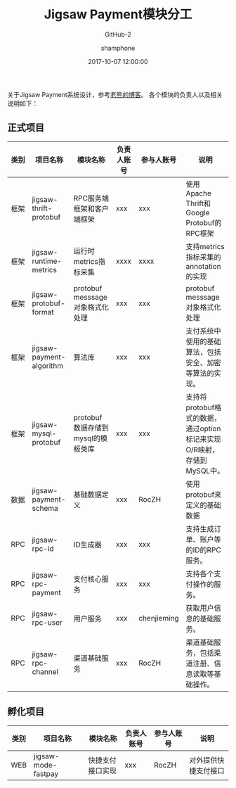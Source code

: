 ﻿---
layout: post
title: "Jigsaw Payment模块分工"
subtitle: "GitHub-2"
date: 2017-10-07 12:00:00
author: "shamphone"
header-img: "img/home-bg-post.jpg"
catalog: true
tags: [支付系统]
---

关于Jigsaw Payment系统设计，参考[老熊的博客](http://blog.lixf.cn)。
各个模块的负责人以及相关说明如下：

## 正式项目

类别| 项目名称 | 模块名称 | 负责人账号 | 参与人账号 | 说明
----|-----| -------- | ------ | ---------|------
框架| jigsaw-thrift-protobuf | RPC服务端框架和客户端框架| xxx | xxx | 使用Apache Thrift和Google Protobuf的RPC框架
框架| jigsaw-runtime-metrics | 运行时 metrics指标采集 | xxxx | xxxx | 支持metrics指标采集的annotation的实现
框架| jigsaw-protobuf-format | protobuf messsage 对象格式化处理 | xxx | xxx|  protobuf messsage 对象格式化处理
框架|jigsaw-payment-algorithm | 算法库| xxx | xxx| 支付系统中使用的基础算法，包括安全、加密等算法的实现。 
框架| jigsaw-mysql-protobuf | protobuf数据存储到mysql的模板类库| xxx | xxx| 支持将protobuf格式的数据，通过option标记来实现O/R映射，存储到MySQL中。 
数据|jigsaw-payment-schema | 基础数据定义| xxx| RocZH| 使用protobuf来定义的基础数据
RPC | jigsaw-rpc-id | ID生成器| xxx | xxx| 支持生成订单、账户等的ID的RPC服务。 
RPC | jigsaw-rpc-payment | 支付核心服务 | xxx | xxx| 支持各个支付操作的服务。 
RPC | jigsaw-rpc-user | 用户服务| xxx | chenjieming | 获取用户信息的基础服务。
RPC | jigsaw-rpc-channel | 渠道基础服务 | xxx | RocZH | 渠道基础服务，包括渠道注册、信息读取等基础操作。 
 
## 孵化项目

类别| 项目名称 | 模块名称 | 负责人账号 | 参与人账号 | 说明
----|-----| -------- | ------ | ---------|------
WEB | jigsaw-mode-fastpay | 快捷支付接口实现| xxx | RocZH | 对外提供快捷支付接口
